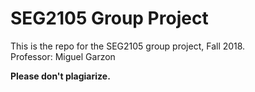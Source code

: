 # SEG2105 Group Project

This is the repo for the SEG2105 group project, Fall 2018.</br>
Professor: Miguel Garzon

<b>Please don't plagiarize.</b>
